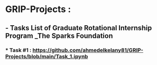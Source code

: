 # GRIP-Projects :
## - Tasks List of Graduate Rotational Internship Program _The Sparks Foundation
### * Task #1 : https://github.com/ahmedelkelany81/GRIP-Projects/blob/main/Task_1.ipynb 
